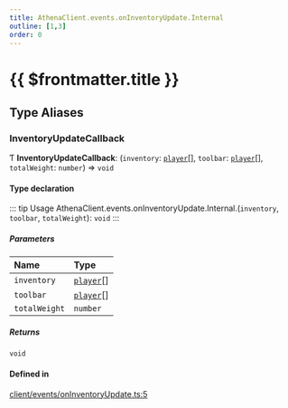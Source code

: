 ```yaml
---
title: AthenaClient.events.onInventoryUpdate.Internal
outline: [1,3]
order: 0
---
```


# {{ $frontmatter.title }}


## Type Aliases

### InventoryUpdateCallback

Ƭ **InventoryUpdateCallback**: (`inventory`: [`player`](server_config.md#player)[], `toolbar`: [`player`](server_config.md#player)[], `totalWeight`: `number`) => `void`

#### Type declaration

::: tip Usage
AthenaClient.events.onInventoryUpdate.Internal.(`inventory`, `toolbar`, `totalWeight`): `void`
:::

##### Parameters

| Name | Type |
| :------ | :------ |
| `inventory` | [`player`](server_config.md#player)[] |
| `toolbar` | [`player`](server_config.md#player)[] |
| `totalWeight` | `number` |

##### Returns

`void`

#### Defined in

[client/events/onInventoryUpdate.ts:5](https://github.com/Stuyk/altv-athena/blob/e54c59d/src/core/client/events/onInventoryUpdate.ts#L5)
